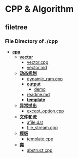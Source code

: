 # CPP & Algorithm
## filetree
### File Directory of ./cpp
- **[cpp](cpp/)**
	- **[vector](cpp/vector/)**
		- [vector.cpp](cpp/vector/vector.cpp)
		- [vector.md](cpp/vector/vector.md)
	- **[动态规划](cpp/动态规划/)**
		- [dynamic_ram.cpp](cpp/动态规划/dynamic_ram.cpp)
		- **[output](cpp/动态规划/output/)**
			- [demo](cpp/动态规划/output/demo)
		- [readme.md](cpp/动态规划/readme.md)
		- **[template](cpp/动态规划/template/)**
	- **[异常抛出](cpp/异常抛出/)**
		- [except_option.cpp](cpp/异常抛出/except_option.cpp)
	- **[文件和流](cpp/文件和流/)**
		- [afile.dat](cpp/文件和流/afile.dat)
		- [file_stream.cpp](cpp/文件和流/file_stream.cpp)
	- **[模版](cpp/模版/)**
		- [template.cpp](cpp/模版/template.cpp)
	- **[类](cpp/类/)**
		- [abstruct.cpp](cpp/类/abstruct.cpp)
